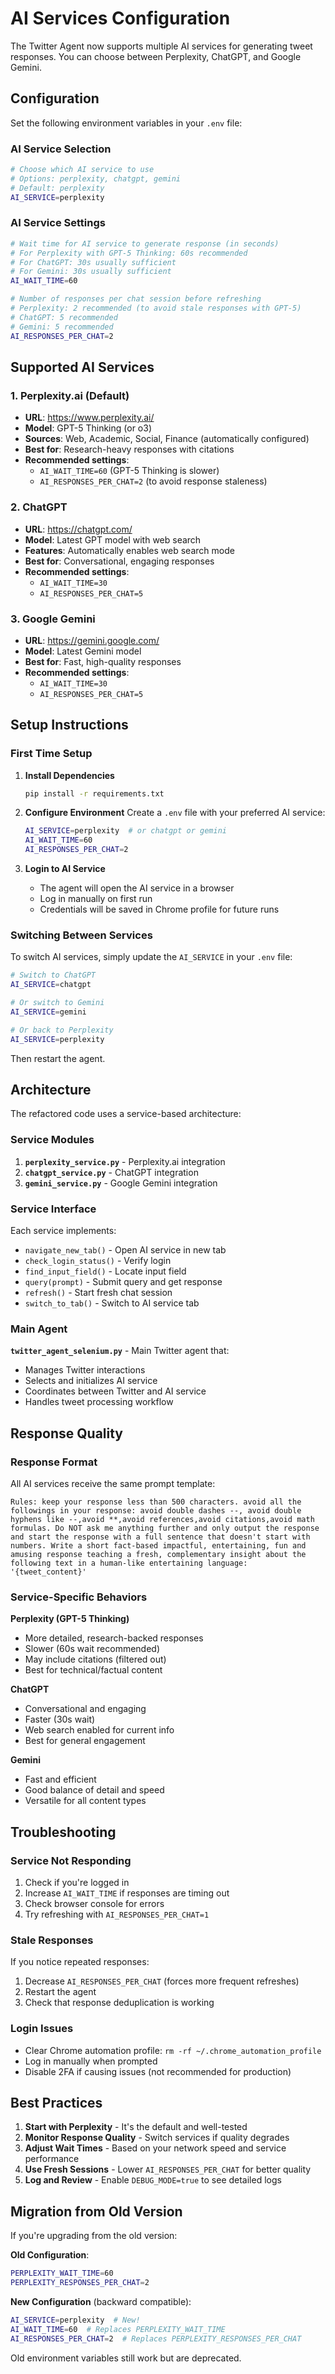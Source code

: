 # AI Services Configuration

The Twitter Agent now supports multiple AI services for generating tweet responses. You can choose between Perplexity, ChatGPT, and Google Gemini.

## Configuration

Set the following environment variables in your `.env` file:

### AI Service Selection

```bash
# Choose which AI service to use
# Options: perplexity, chatgpt, gemini
# Default: perplexity
AI_SERVICE=perplexity
```

### AI Service Settings

```bash
# Wait time for AI service to generate response (in seconds)
# For Perplexity with GPT-5 Thinking: 60s recommended
# For ChatGPT: 30s usually sufficient
# For Gemini: 30s usually sufficient
AI_WAIT_TIME=60

# Number of responses per chat session before refreshing
# Perplexity: 2 recommended (to avoid stale responses with GPT-5)
# ChatGPT: 5 recommended
# Gemini: 5 recommended
AI_RESPONSES_PER_CHAT=2
```

## Supported AI Services

### 1. Perplexity.ai (Default)
- **URL**: https://www.perplexity.ai/
- **Model**: GPT-5 Thinking (or o3)
- **Sources**: Web, Academic, Social, Finance (automatically configured)
- **Best for**: Research-heavy responses with citations
- **Recommended settings**:
  - `AI_WAIT_TIME=60` (GPT-5 Thinking is slower)
  - `AI_RESPONSES_PER_CHAT=2` (to avoid response staleness)

### 2. ChatGPT
- **URL**: https://chatgpt.com/
- **Model**: Latest GPT model with web search
- **Features**: Automatically enables web search mode
- **Best for**: Conversational, engaging responses
- **Recommended settings**:
  - `AI_WAIT_TIME=30`
  - `AI_RESPONSES_PER_CHAT=5`

### 3. Google Gemini
- **URL**: https://gemini.google.com/
- **Model**: Latest Gemini model
- **Best for**: Fast, high-quality responses
- **Recommended settings**:
  - `AI_WAIT_TIME=30`
  - `AI_RESPONSES_PER_CHAT=5`

## Setup Instructions

### First Time Setup

1. **Install Dependencies**
   ```bash
   pip install -r requirements.txt
   ```

2. **Configure Environment**
   Create a `.env` file with your preferred AI service:
   ```bash
   AI_SERVICE=perplexity  # or chatgpt or gemini
   AI_WAIT_TIME=60
   AI_RESPONSES_PER_CHAT=2
   ```

3. **Login to AI Service**
   - The agent will open the AI service in a browser
   - Log in manually on first run
   - Credentials will be saved in Chrome profile for future runs

### Switching Between Services

To switch AI services, simply update the `AI_SERVICE` in your `.env` file:

```bash
# Switch to ChatGPT
AI_SERVICE=chatgpt

# Or switch to Gemini
AI_SERVICE=gemini

# Or back to Perplexity
AI_SERVICE=perplexity
```

Then restart the agent.

## Architecture

The refactored code uses a service-based architecture:

### Service Modules

1. **`perplexity_service.py`** - Perplexity.ai integration
2. **`chatgpt_service.py`** - ChatGPT integration
3. **`gemini_service.py`** - Google Gemini integration

### Service Interface

Each service implements:
- `navigate_new_tab()` - Open AI service in new tab
- `check_login_status()` - Verify login
- `find_input_field()` - Locate input field
- `query(prompt)` - Submit query and get response
- `refresh()` - Start fresh chat session
- `switch_to_tab()` - Switch to AI service tab

### Main Agent

**`twitter_agent_selenium.py`** - Main Twitter agent that:
- Manages Twitter interactions
- Selects and initializes AI service
- Coordinates between Twitter and AI service
- Handles tweet processing workflow

## Response Quality

### Response Format

All AI services receive the same prompt template:
```
Rules: keep your response less than 500 characters. avoid all the followings in your response: avoid double dashes --, avoid double hyphens like --,avoid **,avoid references,avoid citations,avoid math formulas. Do NOT ask me anything further and only output the response and start the response with a full sentence that doesn't start with numbers. Write a short fact-based impactful, entertaining, fun and amusing response teaching a fresh, complementary insight about the following text in a human-like entertaining language: '{tweet_content}'
```

### Service-Specific Behaviors

**Perplexity (GPT-5 Thinking)**
- More detailed, research-backed responses
- Slower (60s wait recommended)
- May include citations (filtered out)
- Best for technical/factual content

**ChatGPT**
- Conversational and engaging
- Faster (30s wait)
- Web search enabled for current info
- Best for general engagement

**Gemini**
- Fast and efficient
- Good balance of detail and speed
- Versatile for all content types

## Troubleshooting

### Service Not Responding

1. Check if you're logged in
2. Increase `AI_WAIT_TIME` if responses are timing out
3. Check browser console for errors
4. Try refreshing with `AI_RESPONSES_PER_CHAT=1`

### Stale Responses

If you notice repeated responses:
1. Decrease `AI_RESPONSES_PER_CHAT` (forces more frequent refreshes)
2. Restart the agent
3. Check that response deduplication is working

### Login Issues

- Clear Chrome automation profile: `rm -rf ~/.chrome_automation_profile`
- Log in manually when prompted
- Disable 2FA if causing issues (not recommended for production)

## Best Practices

1. **Start with Perplexity** - It's the default and well-tested
2. **Monitor Response Quality** - Switch services if quality degrades
3. **Adjust Wait Times** - Based on your network speed and service performance
4. **Use Fresh Sessions** - Lower `AI_RESPONSES_PER_CHAT` for better quality
5. **Log and Review** - Enable `DEBUG_MODE=true` to see detailed logs

## Migration from Old Version

If you're upgrading from the old version:

**Old Configuration**:
```bash
PERPLEXITY_WAIT_TIME=60
PERPLEXITY_RESPONSES_PER_CHAT=2
```

**New Configuration** (backward compatible):
```bash
AI_SERVICE=perplexity  # New!
AI_WAIT_TIME=60  # Replaces PERPLEXITY_WAIT_TIME
AI_RESPONSES_PER_CHAT=2  # Replaces PERPLEXITY_RESPONSES_PER_CHAT
```

Old environment variables still work but are deprecated.


